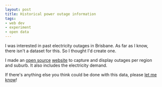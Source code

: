 ```yaml
---
layout: post
title: Historical power outage information
tags:
- web dev
- experiment
- open data
---
```


I was interested in past electricity outages in Brisbane. As far as I know, there isn't a dataset for this. So I thought I'd create one.

I made an [open source](https://github.com/cofiem/power-outages) [website](http://power-outages.from.anotherbyte.net/) to capture and display outages per region and suburb. It also includes the electricity demand.

If there's anything else you think could be done with this data, please [let me know](https://twitter.com/cofiem)!